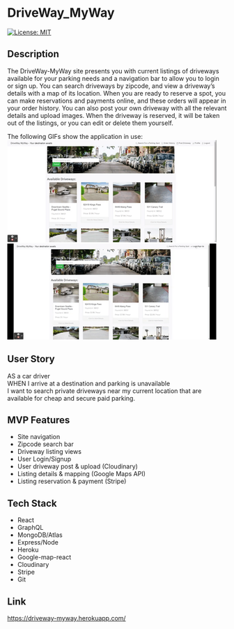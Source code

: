 # DriveWay_MyWay
[![License: MIT](https://img.shields.io/badge/License-MIT-yellow.svg)](https://opensource.org/licenses/MIT)

## Description
The DriveWay-MyWay site presents you with current listings of driveways available for your parking needs and a navigation bar to allow you to login or sign up. You can search driveways by zipcode, and view a driveway’s details with a map of its location. When you are ready to reserve a spot, you can make reservations and payments online, and these orders will appear in your order history. You can also post your own driveway with all the relevant details and upload images. When the driveway is reserved, it will be taken out of the listings, or you can edit or delete them yourself.

The following GIFs show the application in use:  
![Driveway1](./client/src/assets/myway1.gif)   
![Driveway2](./client/src/assets/myway2.gif)  

## User Story
AS a car driver </br>
WHEN I arrive at a destination and parking is unavailable </br>
I want to search private driveways near my current location that are available for cheap and secure paid parking. 

## MVP Features
- Site navigation </br>
- Zipcode search bar </br>
- Driveway listing views </br>
- User Login/Signup </br>
- User driveway post & upload (Cloudinary) </br>
- Listing details & mapping (Google Maps API) </br>
- Listing reservation & payment (Stripe)

## Tech Stack
- React </br>
- GraphQL </br>
- MongoDB/Atlas </br>
- Express/Node </br>
- Heroku </br>
- Google-map-react </br>
- Cloudinary </br>
- Stripe </br>
- Git

## Link
https://driveway-myway.herokuapp.com/
